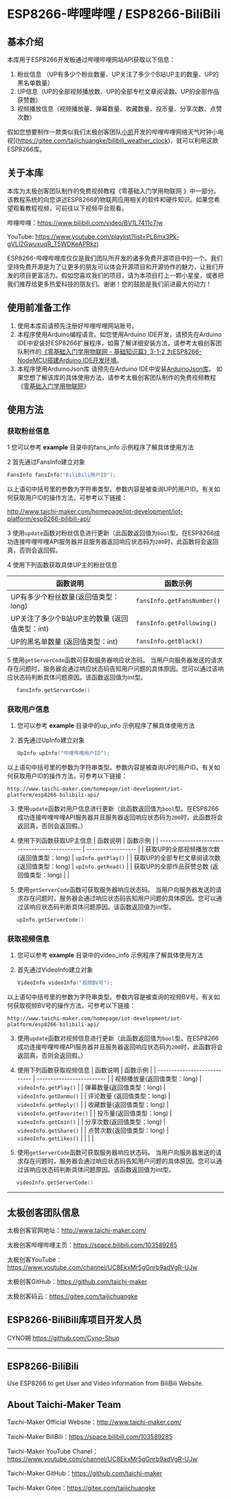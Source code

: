 # ESP8266-哔哩哔哩  / ESP8266-BiliBili


## 基本介绍

本库用于ESP8266开发板通过哔哩哔哩网站API获取以下信息：

1. 粉丝信息 （UP有多少个粉丝数量、UP关注了多少个B站UP主的数量、UP的黑名单数量）
2. UP信息（UP的全部视频播放数、UP的全部专栏文章阅读数、UP的全部作品获赞数）
3. 视频播放信息（视频播放量、弹幕数量、收藏数量、投币量、分享次数、点赞次数）

假如您想要制作一款类似我们太极创客团队[小凯](https://gitee.com/xiaoxiaokai)开发的哔哩哔哩网络天气时钟小电视](https://gitee.com/taijichuangke/bilibili_weather_clock)，就可以利用这款ESP8266库。

## 关于本库

本库为太极创客团队制作的免费视频教程《零基础入门学用物联网 》中一部分。该教程系统的向您讲述ESP8266的物联网应用相关的软件和硬件知识。如果您希望观看教程视频，可前往以下视频平台观看。

哔哩哔哩：https://www.bilibili.com/video/BV1L7411c7jw

YouTube: https://www.youtube.com/playlist?list=PL8mx3Pk-gVLI2GwuxuqR_T5WDKeAPRkzj

ESP8266-哔哩哔哩库仅仅是我们团队所开发的诸多免费开源项目中的一个。我们坚持免费开源是为了让更多的朋友可以体会开源项目和开源协作的魅力，让我们开发的项目更富活力。假如您喜欢我们的项目，请为本项目打上一颗小星星，或者把我们推荐给更多热爱科技的朋友们。谢谢！您的鼓励是我们前进最大的动力！

## 使用前准备工作

1. 使用本库前请预先注册好哔哩哔哩网站账号。
2. 本程序使用Arduino编程语言。如您使用Arduino IDE开发，请预先在Arduino IDE中安装好ESP8266扩展程序，如需了解详细安装方法，请参考太极创客团队制作的[《零基础入门学用物联网 - 基础知识篇》3-1-2 为ESP8266-NodeMCU搭建Arduino IDE开发环境](http://www.taichi-maker.com/homepage/esp8266-nodemcu-iot/iot-c/nodemcu-arduino-ide/)。
3. 本程序使用ArduinoJson库
   请预先在Arduino IDE中安装[ArduinoJson库](www.arduinojson.org)。 如果您想了解该库的具体使用方法，请参考太极创客团队制作的免费视频教程《[零基础入门学用物联网](http://www.taichi-maker.com/homepage/esp8266-nodemcu-iot/)》

## 使用方法

### 获取粉丝信息

1 您可以参考 **example** 目录中的fans_info 示例程序了解具体使用方法

2 首先通过FansInfo建立对象

  ```C++
  FansInfo fansInfo("BiliBili用户ID");
  ```
以上语句中括号里的参数为字符串类型。参数内容是被查询UP的用户ID。有关如何获取用户ID的操作方法，可参考以下链接：

http://www.taichi-maker.com/homepage/iot-development/iot-platform/esp8266-bilibili-api/

3 使用`update`函数对粉丝信息进行更新（此函数返回值为`bool`型。在ESP8266成功连接哔哩哔哩API服务器并且服务器返回响应状态码为`200`时，此函数将会返回真，否则会返回假。

4 使用下列函数获取具体UP主的粉丝信息 

| 函数说明                                      | 函数示例                   |
| --------------------------------------------- | -------------------------- |
| UP有多少个粉丝数量(返回值类型：long)          | `fansInfo.getFansNumber()` |
| UP关注了多少个B站UP主的数量 (返回值类型：int) | `fansInfo.getFollowing()`  |
| UP的黑名单数量 (返回值类型：int)              | `fansInfo.getBlack()`      |

5 使用`getServerCode`函数可获取服务器响应状态码。
当用户向服务器发送的请求存在问题时，服务器会通过响应状态码告知用户问题的具体原因。您可以通过该响应状态码判断具体问题原因。该函数返回值为int型。

```C++
   fansInfo.getServerCode()
```
### 获取用户信息

1. 您可以参考 **example** 目录中的up_info 示例程序了解具体使用方法

2.  首先通过UpInfo建立对象
      ```C++
      UpInfo upInfo("哔哩哔哩用户ID"); 
      ```
以上语句中括号里的参数为字符串类型。参数内容是被查询UP的用户ID。有关如何获取用户ID的操作方法，可参考以下链接：
    
    http://www.taichi-maker.com/homepage/iot-development/iot-platform/esp8266-bilibili-api/
    
3. 使用`update`函数对用户信息进行更新（此函数返回值为`bool`型。在ESP8266成功连接哔哩哔哩API服务器并且服务器返回响应状态码为`200`时，此函数将会返回真，否则会返回假。）

4. 使用下列函数获取UP主信息 
| 函数说明                                       | 函数示例           |
| ---------------------------------------------- | ------------------ |
| 获取UP的全部视频播放次数(返回值类型：long)     | `upInfo.getPlay()` |
| 获取UP的全部专栏文章阅读次数(返回值类型：long) | `upInfo.getRead()` |
| 获取UP的全部作品获赞总数 (返回值类型：long)    |                    |



5. 使用`getServerCode`函数可获取服务器响应状态码。
   当用户向服务器发送的请求存在问题时，服务器会通过响应状态码告知用户问题的具体原因。您可以通过该响应状态码判断具体问题原因。该函数返回值为int型。
```C++
   upInfo.getServerCode()
```
### 获取视频信息

1. 您可以参考 **example** 目录中的video_info 示例程序了解具体使用方法

2.  首先通过VideoInfo建立对象
      ```C++
      VideoInfo videoInfo("视频BV号"); 
      ```
以上语句中括号里的参数为字符串类型。参数内容是被查询的视频BV号。有关如何获取视频BV号的操作方法，可参考以下链接：
    
    http://www.taichi-maker.com/homepage/iot-development/iot-platform/esp8266-bilibili-api/
    
3. 使用`update`函数对视频信息进行更新（此函数返回值为`bool`型。在ESP8266成功连接哔哩哔哩API服务器并且服务器返回响应状态码为`200`时，此函数将会返回真，否则会返回假。）

4. 使用下列函数获取视频信息 
| 函数说明                     | 函数示例                  |
| ---------------------------- | ------------------------- |
| 视频播放量(返回值类型：long) | `videoInfo.getPlay()`     |
| 弹幕数量(返回值类型：long)   | `videoInfo.getDanmu()`    |
| 评论数量 (返回值类型：long)  | `videoInfo.getReply()`    |
| 收藏数量(返回值类型：long)   | `videoInfo.getFavorite()` |
| 投币量(返回值类型：long)     | `videoInfo.getCoin()`     |
| 分享次数(返回值类型：long)   | `videoInfo.getShare()`    |
| 点赞次数(返回值类型：long)   | `videoInfo.getLikes()`    |
|                              |                           |

5. 使用`getServerCode`函数可获取服务器响应状态码。
   当用户向服务器发送的请求存在问题时，服务器会通过响应状态码告知用户问题的具体原因。您可以通过该响应状态码判断具体问题原因。该函数返回值为int型。
```C++
   videoInfo.getServerCode()
```
--------
## 太极创客团队信息

太极创客官网地址：http://www.taichi-maker.com/

太极创客哔哩哔哩主页：https://space.bilibili.com/103589285

太极创客YouTube：https://www.youtube.com/channel/UC8EkxMr5gGnrb9adVgR-UJw

太极创客GitHub：https://github.com/taichi-maker

太极创客码云：https://gitee.com/taijichuangke

## ESP8266-BiliBili库项目开发人员
CYNO朔	https://github.com/Cyno-Shuo

-----------------------------

## ESP8266-BiliBili

Use ESP8266 to get User and  Video information from BiliBili Website.

About Taichi-Maker Team
--------

Taichi-Maker Official Website：http://www.taichi-maker.com/

Taichi-Maker BiliBili：https://space.bilibili.com/103589285

Taichi-Maker YouTube Chanel：https://www.youtube.com/channel/UC8EkxMr5gGnrb9adVgR-UJw

Taichi-Maker GitHub：https://github.com/taichi-maker

Taichi-Maker Gitee：https://gitee.com/taijichuangke